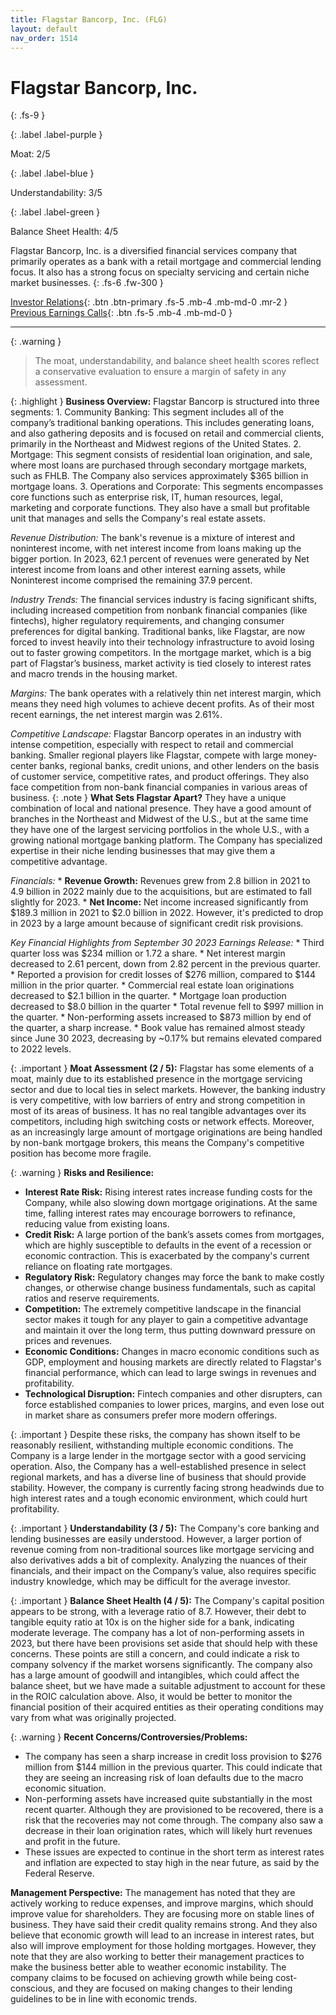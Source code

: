 ```yaml
---
title: Flagstar Bancorp, Inc. (FLG)
layout: default
nav_order: 1514
---
```


# Flagstar Bancorp, Inc.
{: .fs-9 }

{: .label .label-purple }

Moat: 2/5

{: .label .label-blue }

Understandability: 3/5

{: .label .label-green }

Balance Sheet Health: 4/5

Flagstar Bancorp, Inc. is a diversified financial services company that primarily operates as a bank with a retail mortgage and commercial lending focus. It also has a strong focus on specialty servicing and certain niche market businesses.
{: .fs-6 .fw-300 }

[Investor Relations](https://www.google.com/search?q=FLG+investor+relations){: .btn .btn-primary .fs-5 .mb-4 .mb-md-0 .mr-2 }
[Previous Earnings Calls](https://discountingcashflows.com/company/FLG/transcripts/){: .btn .fs-5 .mb-4 .mb-md-0 }

---

{: .warning }
>The moat, understandability, and balance sheet health scores reflect a conservative evaluation to ensure a margin of safety in any assessment.



{: .highlight }
**Business Overview:**
Flagstar Bancorp is structured into three segments:
    1. Community Banking: This segment includes all of the company’s traditional banking operations. This includes generating loans, and also gathering deposits and is focused on retail and commercial clients, primarily in the Northeast and Midwest regions of the United States.
    2. Mortgage: This segment consists of residential loan origination, and sale, where most loans are purchased through secondary mortgage markets, such as FHLB. The Company also services approximately $365 billion in mortgage loans.
    3. Operations and Corporate: This segments encompasses core functions such as enterprise risk, IT, human resources, legal, marketing and corporate functions. They also have a small but profitable unit that manages and sells the Company's real estate assets.

*Revenue Distribution:* The bank's revenue is a mixture of interest and noninterest income, with net interest income from loans making up the bigger portion. In 2023, 62.1 percent of revenues were generated by Net interest income from loans and other interest earning assets, while Noninterest income comprised the remaining 37.9 percent.

*Industry Trends:*  The financial services industry is facing significant shifts, including increased competition from nonbank financial companies (like fintechs), higher regulatory requirements, and changing consumer preferences for digital banking. Traditional banks, like Flagstar, are now forced to invest heavily into their technology infrastructure to avoid losing out to faster growing competitors. In the mortgage market, which is a big part of Flagstar’s business, market activity is tied closely to interest rates and macro trends in the housing market.

*Margins:* The bank operates with a relatively thin net interest margin, which means they need high volumes to achieve decent profits. As of their most recent earnings, the net interest margin was 2.61%.

*Competitive Landscape:* Flagstar Bancorp operates in an industry with intense competition, especially with respect to retail and commercial banking. Smaller regional players like Flagstar, compete with large money-center banks, regional banks, credit unions, and other lenders on the basis of customer service, competitive rates, and product offerings. They also face competition from non-bank financial companies in various areas of business.
{: .note }
**What Sets Flagstar Apart?** They have a unique combination of local and national presence. They have a good amount of branches in the Northeast and Midwest of the U.S., but at the same time they have one of the largest servicing portfolios in the whole U.S., with a growing national mortgage banking platform. The Company has specialized expertise in their niche lending businesses that may give them a competitive advantage.

*Financials:*
    * **Revenue Growth:** Revenues grew from 2.8 billion in 2021 to 4.9 billion in 2022 mainly due to the acquisitions, but are estimated to fall slightly for 2023.
    * **Net Income:** Net income increased significantly from $189.3 million in 2021 to $2.0 billion in 2022. However, it's predicted to drop in 2023 by a large amount because of significant credit risk provisions.

*Key Financial Highlights from September 30 2023 Earnings Release:*
    * Third quarter loss was $234 million or 1.72 a share.
    * Net interest margin decreased to 2.61 percent, down from 2.82 percent in the previous quarter.
    * Reported a provision for credit losses of $276 million, compared to $144 million in the prior quarter.
    * Commercial real estate loan originations decreased to $2.1 billion in the quarter.
    * Mortgage loan production decreased to $8.0 billion in the quarter
    * Total revenue fell to $997 million in the quarter.
    * Non-performing assets increased to $873 million by end of the quarter, a sharp increase.
    *  Book value has remained almost steady since June 30 2023, decreasing by ~0.17% but remains elevated compared to 2022 levels.

{: .important }
**Moat Assessment (2 / 5):**
Flagstar has some elements of a moat, mainly due to its established presence in the mortgage servicing sector and due to local ties in select markets.
However, the banking industry is very competitive, with low barriers of entry and strong competition in most of its areas of business. It has no real tangible advantages over its competitors, including high switching costs or network effects. Moreover, as an increasingly large amount of mortgage originations are being handled by non-bank mortgage brokers, this means the Company's competitive position has become more fragile.

{: .warning }
**Risks and Resilience:**

* **Interest Rate Risk:** Rising interest rates increase funding costs for the Company, while also slowing down mortgage originations. At the same time, falling interest rates may encourage borrowers to refinance, reducing value from existing loans.
* **Credit Risk:** A large portion of the bank’s assets comes from mortgages, which are highly susceptible to defaults in the event of a recession or economic contraction. This is exacerbated by the company's current reliance on floating rate mortgages.
* **Regulatory Risk:** Regulatory changes may force the bank to make costly changes, or otherwise change business fundamentals, such as capital ratios and reserve requirements.
* **Competition:** The extremely competitive landscape in the financial sector makes it tough for any player to gain a competitive advantage and maintain it over the long term, thus putting downward pressure on prices and revenues.
* **Economic Conditions:** Changes in macro economic conditions such as GDP, employment and housing markets are directly related to Flagstar's financial performance, which can lead to large swings in revenues and profitability.
* **Technological Disruption:** Fintech companies and other disrupters, can force established companies to lower prices, margins, and even lose out in market share as consumers prefer more modern offerings.

{: .important }
Despite these risks, the company has shown itself to be reasonably resilient, withstanding multiple economic conditions. The Company is a large lender in the mortgage sector with a good servicing operation. Also, the Company has a well-established presence in select regional markets, and has a diverse line of business that should provide stability.
However, the company is currently facing strong headwinds due to high interest rates and a tough economic environment, which could hurt profitability.

{: .important }
**Understandability (3 / 5):**
The Company's core banking and lending businesses are easily understood. However, a larger portion of revenue coming from non-traditional sources like mortgage servicing and also derivatives adds a bit of complexity. Analyzing the nuances of their financials, and their impact on the Company’s value, also requires specific industry knowledge, which may be difficult for the average investor.

{: .important }
**Balance Sheet Health (4 / 5):**
The Company's capital position appears to be strong, with a leverage ratio of 8.7. However, their debt to tangible equity ratio at 10x is on the higher side for a bank, indicating moderate leverage. The company has a lot of non-performing assets in 2023, but there have been provisions set aside that should help with these concerns. These points are still a concern, and could indicate a risk to company solvency if the market worsens significantly.
The company also has a large amount of goodwill and intangibles, which could affect the balance sheet, but we have made a suitable adjustment to account for these in the ROIC calculation above. Also, it would be better to monitor the financial position of their acquired entities as their operating conditions may vary from what was originally projected.

{: .warning }
**Recent Concerns/Controversies/Problems:**
* The company has seen a sharp increase in credit loss provision to $276 million from $144 million in the previous quarter. This could indicate that they are seeing an increasing risk of loan defaults due to the macro economic situation. 
* Non-performing assets have increased quite substantially in the most recent quarter. Although they are provisioned to be recovered, there is a risk that the recoveries may not come through. The company also saw a decrease in their loan origination rates, which will likely hurt revenues and profit in the future.
* These issues are expected to continue in the short term as interest rates and inflation are expected to stay high in the near future, as said by the Federal Reserve.

**Management Perspective:**
The management has noted that they are actively working to reduce expenses, and improve margins, which should improve value for shareholders. They are focusing more on stable lines of business. They have said their credit quality remains strong. And they also believe that economic growth will lead to an increase in interest rates, but also will improve employment for those holding mortgages. However, they note that they are also working to better their management practices to make the business better able to weather economic instability.
The company claims to be focused on achieving growth while being cost-conscious, and they are focused on making changes to their lending guidelines to be in line with economic trends.
